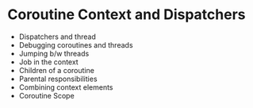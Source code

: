 # Coroutine Context and Dispatchers
- Dispatchers and thread
- Debugging coroutines and threads
- Jumping b/w threads
- Job in the context
- Children of a coroutine
- Parental responsibilities
- Combining context elements
- Coroutine Scope